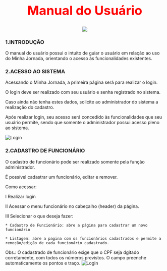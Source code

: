 # <h1 style="color:red;font-size:40px" align="center">Manual do Usuário</h1>

<p align="center"><img src=https://user-images.githubusercontent.com/60778277/100552876-b6375800-3268-11eb-9b46-ae76032d2ed3.JPG ></p>

### 1.INTRODUÇÃO
O manual do usuário possui o intuito de guiar o usuário em relação ao uso do Minha Jornada, orientando o acesso às funcionalidades existentes. 
### 2.ACESSO AO SISTEMA
Acessando o Minha Jornada, a primeira página será para realizar o login.

O login deve ser realizado com seu usuário e senha registrado no sistema.

Caso ainda não tenha estes dados, solicite ao administrador do sistema a realização do cadastro.

Após realizar login, seu acesso será concedido às funcionalidades que seu usuário permite, sendo que somente o administrador possui acesso pleno ao sistema.

![Login](https://j.gifs.com/p8yMor.gif)

### 2.CADASTRO DE FUNCIONÁRIO
O cadastro de funcionário pode ser realizado somente pela função administrador.

É possível cadastrar um funcionário, editar e remover.

Como acessar:

I Realizar login

II Acessar o menu funcionário no cabeçalho (header) da página.

III Selecionar o que deseja fazer:

    * Cadastro de Funcionário: abre a página para cadastrar um novo funcionário
    
    * Listagem: abre a pagina com os funcionários cadastrados e permite a remoção/edição de cada funcionário cadastrado.
    
Obs.: O cadastrado de funcionário exige que o CPF seja dgitado corretamente, com todos os números previstos. O campo preenche automaticamente os pontos e traço.
![Login](https://github.com/PITime01/Minha-Jornada/blob/SPRINT-3/SPRINT%203/funcionario_1.gif)

